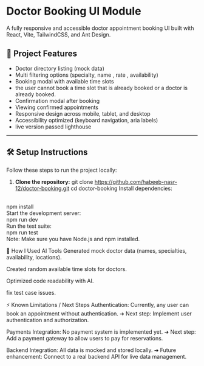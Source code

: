 # Doctor Booking UI Module

A fully responsive and accessible doctor appointment booking UI built with React, Vite, TailwindCSS, and Ant Design.

## 🚀 Project Features

- Doctor directory listing (mock data)
- Multi filtering options (specialty, name , rate , availability)
- Booking modal with available time slots
- the user cannot book a time slot that is already booked or a doctor is already booked.
- Confirmation modal after booking
- Viewing confirmed appointments
- Responsive design across mobile, tablet, and desktop
- Accessibility optimized (keyboard navigation, aria labels)
- live version passed lighthouse 

---

## 🛠️ Setup Instructions

Follow these steps to run the project locally:

1. **Clone the repository:**
git clone https://github.com/habeeb-nasr-12/doctor-booking.git
cd doctor-booking
Install dependencies:
<br/>
npm install
<br/>
Start the development server:
<br/>
npm run dev
<br/>
Run the test suite:
<br/>
npm run test
<br/>
Note: Make sure you have Node.js and npm installed.

🤖 How I Used AI Tools
Generated mock doctor data (names, specialties, availability, locations).

Created random available time slots for doctors.

Optimized code readability with AI.

fix test case issues.

⚡ Known Limitations / Next Steps
Authentication:
Currently, any user can book an appointment without authentication.
➔ Next step: Implement user authentication and authorization.

Payments Integration:
No payment system is implemented yet.
➔ Next step: Add a payment gateway to allow users to pay for reservations.

Backend Integration:
All data is mocked and stored locally.
➔ Future enhancement: Connect to a real backend API for live data management.

